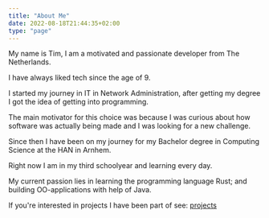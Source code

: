 ```yaml
---
title: "About Me"
date: 2022-08-18T21:44:35+02:00
type: "page"
---
```


My name is Tim, I am a motivated and passionate developer from The Netherlands. 

I have always liked tech since the age of 9. 

I started my journey in IT in Network Administration, after getting my degree I got the idea of getting into programming. 

The main motivator for this choice was because I was curious about how software was actually being made and I was looking for a new challenge. 

Since then I have been on my journey for my Bachelor degree in Computing Science at the HAN in Arnhem. 

Right now I am in my third schoolyear and learning every day. 

My current passion lies in learning the programming language Rust; and building OO-applications with help of Java.

If you're interested in projects I have been part of see: [projects](/projects)